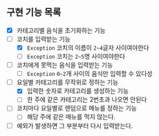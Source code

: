 ## 구현 기능 목록

- [x] 카테고리별 음식을 초기화하는 기능
- [ ] 코치를 입력받는 기능
  - [x] `Exception` 코치의 이름이 `2~4`글자 사이여야한다
  - [ ] `Exception` 코치는 `2~5`명 사이여야한다
- [ ] 코치에게 못먹는 음식을 입력받는 기능
  - [ ] `Exception` `0~2`개 사이의 음식만 입력할 수 있다성
- [ ] 요일별 카테고리를 무작위로 정하는 기능
  - [x] 입력한 숫자로 카테고리를 생성하는 기능 
  - [ ] 한 주에 같은 카테고리는 2번초과 나오면 안된다
- [ ] 코치마다 요일별로 랜덤으로 메뉴를 정하는 기능
  - [ ] 해당 주에 같은 메뉴를 먹지 않는다.
- [ ] 예외가 발생하면 그 부분부터 다시 입력받는다.
